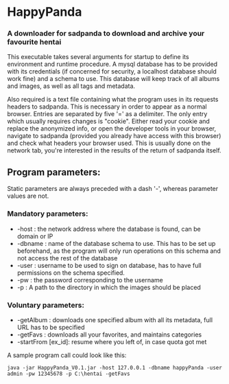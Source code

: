 # HappyPanda
### A downloader for sadpanda to download and archive your favourite hentai

This executable takes several arguments for startup to define its environment and runtime procedure.
A mysql database has to be provided with its credentials (if concerned for security, a localhost database should work fine) 
and a schema to use. This database will keep track of all albums and images, as well as all tags and metadata. 

Also required is a text file containing what the program uses in its requests headers to sadpanda. This is necessary in 
order to appear as a normal browser. Entries are separated by five '=' as a delimiter. The only entry which usually requires
changes is "cookie". Either read your cookie and replace the anonymized info, or open the developer tools in your browser,
navigate to sadpanda (provided you already have access with this browser) and check what headers your browser used.
This is usually done on the network tab, you're interested in the results of the return of sadpanda itself.

## Program parameters:
Static parameters are always preceded with a dash '-', whereas parameter values are not.

### Mandatory parameters:
-   -host : the network address where the database is found, can be domain or IP
-   -dbname : name of the database schema to use. This has to be set up beforehand, as the program will only run operations
            on this schema and not access the rest of the database 
-   -user : username to be used to sign on database, has to have full permissions on the schema specified.
-   -pw : the password corresponding to the username
-   -p : A path to the directory in which the images should be placed 

### Voluntary parameters:

-   -getAlbum : downloads one specified album with all its metadata, full URL has to be specified
-   -getFavs : downloads all your favorites, and maintains categories
-   -startFrom [ex_id]: resume where you left of, in case quota got met


A sample program call could look like this:
```
java -jar HappyPanda_V0.1.jar -host 127.0.0.1 -dbname happyPanda -user admin -pw 12345678 -p C:\hentai -getFavs
```

